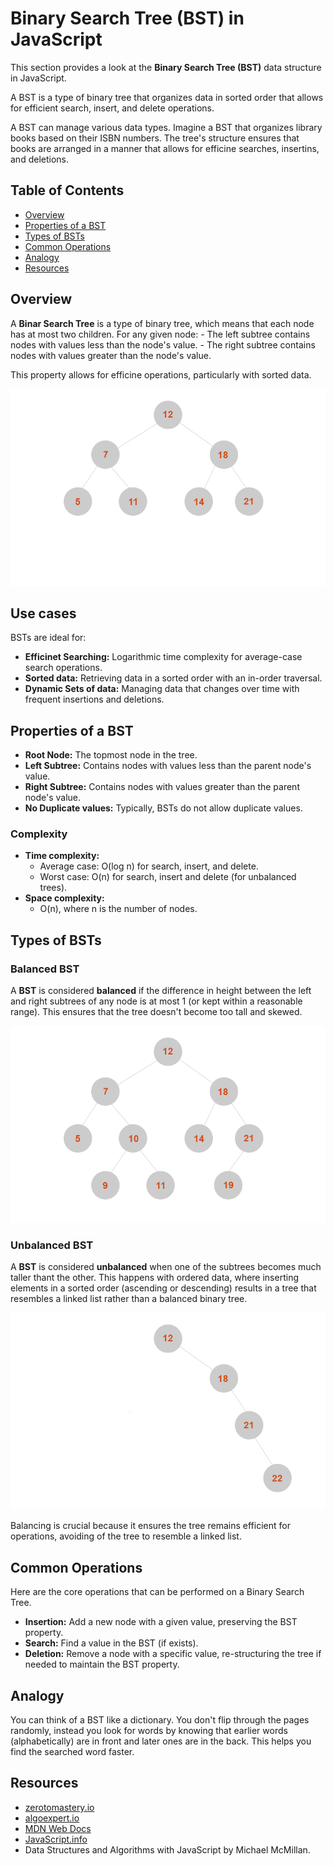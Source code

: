# Binary Search Tree (BST) in JavaScript

This section provides a look at the **Binary Search Tree (BST)** data structure in JavaScript.

A BST is a type of binary tree that organizes data in sorted order that allows for efficient search, insert, and delete operations.

A BST can manage various data types. Imagine a BST that organizes library books based on their ISBN numbers. The tree's structure ensures that books are arranged in a manner that allows for efficine searches, insertins, and deletions.

## Table of Contents

- [Overview](#overview)
- [Properties of a BST](#properties-of-a-BST)
- [Types of BSTs](#types-of-BSTs)
- [Common Operations](#common-operations)
- [Analogy](#analogy)
- [Resources](#resources)

## Overview

A **Binar Search Tree** is a type of binary tree, which means that each node has at most two children.
For any given node: - The left subtree contains nodes with values less than the node's value. - The right subtree contains nodes with values greater than the node's value.

This property allows for efficine operations, particularly with sorted data.

<img src="../../Assets/Images/BST.png" alt="" />

## Use cases

BSTs are ideal for:

- **Efficinet Searching:** Logarithmic time complexity for average-case search operations.
- **Sorted data:** Retrieving data in a sorted order with an in-order traversal.
- **Dynamic Sets of data:** Managing data that changes over time with frequent insertions and deletions.

## Properties of a BST

- **Root Node:** The topmost node in the tree.
- **Left Subtree:** Contains nodes with values less than the parent node's value.
- **Right Subtree:** Contains nodes with values greater than the parent node's value.
- **No Duplicate values:** Typically, BSTs do not allow duplicate values.

### Complexity

- **Time complexity:**
  - Average case: O(log n) for search, insert, and delete.
  - Worst case: O(n) for search, insert and delete (for unbalanced trees).
- **Space complexity:**
  - O(n), where n is the number of nodes.

## Types of BSTs

### Balanced BST

A **BST** is considered **balanced** if the difference in height between the left and right subtrees of
any node is at most 1 (or kept within a reasonable range). This ensures that the tree doesn't become too tall and skewed.

<img src="../../Assets/Images/balancedBST.png" alt="" />

### Unbalanced BST

A **BST** is considered **unbalanced** when one of the subtrees becomes much taller thant the other. This happens with ordered data, where inserting elements in a sorted order (ascending or descending) results in a tree that resembles a linked list rather than a balanced binary tree.

<img src="../../Assets/Images/unbalancedBST.png" alt="" />

Balancing is crucial because it ensures the tree remains efficient for operations, avoiding of the tree to resemble a linked list.

## Common Operations

Here are the core operations that can be performed on a Binary Search Tree.

- **Insertion:** Add a new node with a given value, preserving the BST property.
- **Search:** Find a value in the BST (if exists).
- **Deletion:** Remove a node with a specific value, re-structuring the tree if needed to maintain the BST property.

## Analogy

You can think of a BST like a dictionary. You don't flip through the pages randomly,
instead you look for words by knowing that earlier words (alphabetically) are in front and later ones are in the back. This helps you find the searched word faster.

## Resources

- [zerotomastery.io](https://zerotomastery.io/)
- [algoexpert.io](https://algoexpert.io/)
- [MDN Web Docs](https://developer.mozilla.org/en-US/)
- [JavaScript.info](https://javascript.info/)
- Data Structures and Algorithms with JavaScript by Michael McMillan.
